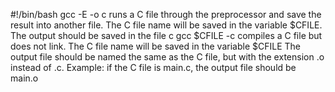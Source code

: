 #!/bin/bash
gcc -E -o c runs a C file through the preprocessor and save the result into another file. The C file name will be saved in the variable $CFILE. The output should be saved in the file c
gcc $CFILE -c compiles a C file but does not link. The C file name will be saved in the variable $CFILE The output file should be named the same as the C file, but with the extension .o instead of .c. Example: if the C file is main.c, the output file should be main.o
